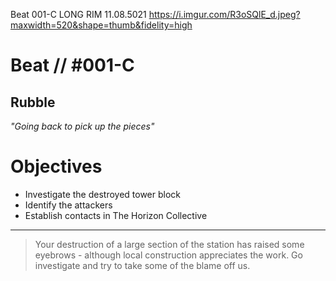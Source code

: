 Beat 001-C
LONG RIM
11.08.5021
https://i.imgur.com/R3oSQlE_d.jpeg?maxwidth=520&shape=thumb&fidelity=high

# Beat // #001-C

## Rubble

*"Going back to pick up the pieces"*


# Objectives

- Investigate the destroyed tower block
- Identify the attackers
- Establish contacts in The Horizon Collective

---

> Your destruction of a large section of the station has raised some eyebrows - although local construction appreciates the work. Go investigate and try to take some of the blame off us.